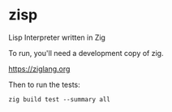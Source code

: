 # zisp
Lisp Interpreter written in Zig

To run, you'll need a development copy of zig.

https://ziglang.org

Then to run the tests:
```
zig build test --summary all
```
